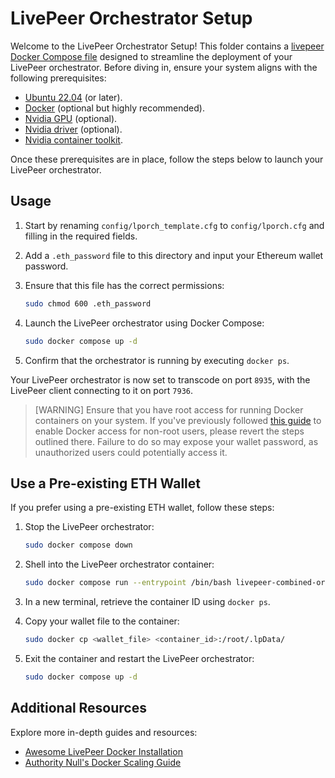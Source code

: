 # LivePeer Orchestrator Setup

Welcome to the LivePeer Orchestrator Setup! This folder contains a [livepeer Docker Compose file](docker-compose.yml) designed to streamline the deployment of your LivePeer orchestrator. Before diving in, ensure your system aligns with the following prerequisites:

- [Ubuntu 22.04](https://releases.ubuntu.com/jammy/) (or later).
- [Docker](https://docs.docker.com/engine/install/ubuntu/) (optional but highly recommended).
- [Nvidia GPU](https://www.nvidia.com/en-us/geforce/graphics-cards/30-series/rtx-3080/) (optional).
- [Nvidia driver](https://www.nvidia.com/Download/driverResults.aspx/172837/en-us) (optional).
- [Nvidia container toolkit](https://docs.nvidia.com/datacenter/cloud-native/container-toolkit/latest/install-guide.html).

Once these prerequisites are in place, follow the steps below to launch your LivePeer orchestrator.

## Usage

1. Start by renaming `config/lporch_template.cfg` to `config/lporch.cfg` and filling in the required fields.
2. Add a `.eth_password` file to this directory and input your Ethereum wallet password.
3. Ensure that this file has the correct permissions:

   ```bash
   sudo chmod 600 .eth_password
   ```

4. Launch the LivePeer orchestrator using Docker Compose:

   ```bash
   sudo docker compose up -d
   ```

5. Confirm that the orchestrator is running by executing `docker ps`.

Your LivePeer orchestrator is now set to transcode on port `8935`, with the LivePeer client connecting to it on port `7936`.

> \[WARNING]
> Ensure that you have root access for running Docker containers on your system. If you've previously followed [this guide](https://docs.docker.com/engine/install/linux-postinstall/) to enable Docker access for non-root users, please revert the steps outlined there. Failure to do so may expose your wallet password, as unauthorized users could potentially access it.

## Use a Pre-existing ETH Wallet

If you prefer using a pre-existing ETH wallet, follow these steps:

1. Stop the LivePeer orchestrator:

   ```bash
   sudo docker compose down
   ```

2. Shell into the LivePeer orchestrator container:

   ```bash
   sudo docker compose run --entrypoint /bin/bash livepeer-combined-orchestrator bash
   ```

3. In a new terminal, retrieve the container ID using `docker ps`.
4. Copy your wallet file to the container:

   ```bash
   sudo docker cp <wallet_file> <container_id>:/root/.lpData/
   ```

5. Exit the container and restart the LivePeer orchestrator:

   ```bash
   sudo docker compose up -d
   ```

## Additional Resources

Explore more in-depth guides and resources:

- [Awesome LivePeer Docker Installation](https://github.com/mikezupper/awesome-livepeer/tree/main/guides/docker-livepeer-install)
- [Authority Null's Docker Scaling Guide](https://forum.livepeer.org/t/guide-livepeer-with-docker-and-portainer-for-operating-at-scale/1850)
